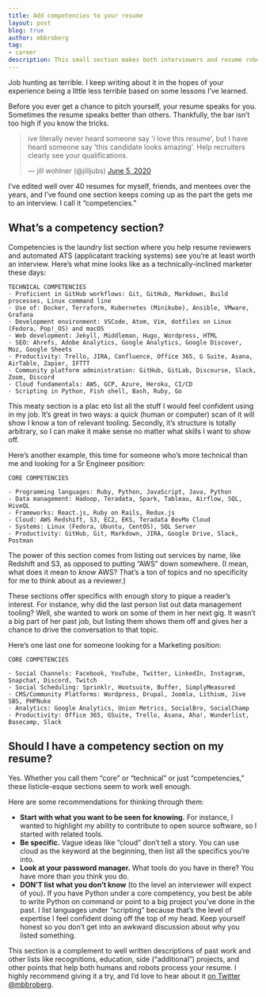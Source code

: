 ```yaml
---
title: Add competencies to your resume
layout: post
blog: true
author: mbbroberg
tag:
- career
description: This small section makes both interviewers and resume robots happy.
---
```


Job hunting as terrible. I keep writing about it in the hopes of your experience being a little less terrible based on some lessons I’ve learned. 

Before you ever get a chance to pitch yourself, your resume speaks for you. Sometimes the resume speaks better than others. Thankfully, the bar isn’t too high if you know the tricks.

<blockquote class="twitter-tweet"><p lang="en" dir="ltr">ive literally never heard someone say &#39;i love this resume&#39;, but I have heard someone say &#39;this candidate looks amazing&#39;. Help recruiters clearly see your qualifications.</p>&mdash; jill wohlner (@jilljubs) <a href="https://twitter.com/jilljubs/status/1268932063803117568?ref_src=twsrc%5Etfw">June 5, 2020</a></blockquote> <script async src="https://platform.twitter.com/widgets.js" charset="utf-8"></script>

I’ve edited well over 40 resumes for myself, friends, and mentees over the years, and I’ve found one section keeps coming up as the part the gets me to an interview. I call it “competencies.” 

## What’s a competency section? 

Competencies is the laundry list section where you help resume reviewers and automated ATS (applicatant tracking systems) see you’re at least worth an interview. Here’s what mine looks like as a technically-inclined marketer these days: 

```
TECHNICAL COMPETENCIES
· Proficient in GitHub workflows: Git, GitHub, Markdown, Build processes, Linux command line 
· Use of: Docker, Terraform, Kubernetes (Minikube), Ansible, VMware, Grafana 
· Development environment: VSCode, Atom, Vim, dotfiles on Linux (Fedora, Pop!_OS) and macOS 
· Web development: Jekyll, Middleman, Hugo, Wordpress, HTML 
· SEO: Ahrefs, Adobe Analytics, Google Analytics, Google Discover, Moz, Google Sheets
· Productivity: Trello, JIRA, Confluence, Office 365, G Suite, Asana, AirTable, Zapier, IFTTT
· Community platform administration: GitHub, GitLab, Discourse, Slack, Zoom, Discord   
· Cloud fundamentals: AWS, GCP, Azure, Heroku, CI/CD 
· Scripting in Python, Fish shell, Bash, Ruby, Go 
```

This meaty section is a plac eto list all the stuff I would feel confident using in my job. It’s great in two ways: a quick (human or computer) scan of it will show I know a ton of relevant tooling. Secondly, it’s structure is totally arbitrary, so I can make it make sense no matter what skills I want to show off. 

Here’s another example, this time for someone who’s more technical than me and looking for a Sr Engineer position: 

```
CORE COMPETENCIES

- Programming languages: Ruby, Python, JavaScript, Java, Python
- Data management: Hadoop, Teradata, Spark, Tableau, Airflow, SQL, HiveQL
- Frameworks: React.js, Ruby on Rails, Redux.js
- Cloud: AWS Redshift, S3, EC2, EKS, Teradata BevMo Cloud
- Systems: Linux (Fedora, Ubuntu, CentOS), SQL Server
- Productivity: GitHub, Git, Markdown, JIRA, Google Drive, Slack, Postman
```

The power of this section comes from listing out services by name, like Redshift and S3, as opposed to putting “AWS” down somewhere. (I mean, what does it mean to _know_ AWS? That’s a ton of topics and no specificity for me to think about as a reviewer.) 

These sections offer specifics with enough story to pique a reader’s interest. For instance, why did the last person list out data management tooling? Well, she wanted to work on some of them in her next gig. It wasn’t a big part of her past job, but listing them shows them off and gives her a chance to drive the conversation to that topic.

Here’s one last one for someone looking for a Marketing position: 

```
CORE COMPETENCIES

· Social Channels: Facebook, YouTube, Twitter, LinkedIn, Instagram, Snapchat, Discord, Twitch
· Social Scheduling: Sprinklr, Hootsuite, Buffer, SimplyMeasured
· CMS/Community Platforms: Wordpress, Drupal, Joomla, Lithium, Jive SBS, PHPNuke
· Analytics: Google Analytics, Union Metrics, SocialBro, SocialChamp
· Productivity: Office 365, GSuite, Trello, Asana, Aha!, Wunderlist, Basecamp, Slack
```

## Should I have a competency section on my resume?

Yes. Whether you call them “core” or “technical” or just “competencies,” these listicle-esque sections seem to work well enough. 

Here are some recommendations for thinking through them: 

* **Start with what you want to be seen for knowing.** For instance, I wanted to highlight my ability to contribute to open source software, so I started with related tools. 
* **Be specific.** Vague ideas like “cloud” don’t tell a story. You can use cloud as the keyword at the beginning, then list all the specifics you’re into.
* **Look at your password manager.** What tools do you have in there? You have more than you think you do.
* **DON’T list what you don’t know** (to the level an interviewer will expect of you). If you have Python under a core competency, you best be able to write Python on command or point to a big project you’ve done in the past. I list languages under “scripting” because that’s the level of expertise I feel confident doing off the top of my head. Keep yourself honest so you don’t get into an awkward discussion about why you listed something. 

This section is a complement to well written descriptions of past work and other lists like recognitions, education, side (“additional”) projects, and other points that help both humans and robots process your resume. I highly recommend giving it a try, and I’d love to hear about it [on Twitter @mbbroberg](https://twitter.com/mbbroberg).
